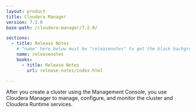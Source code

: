 ```yaml
---
layout: product
title: Cloudera Manager
version: 7.2.0
base-path: /cloudera-manager/7.2.0/

sections:
  - title: Release Notes
    # "name" here below must be "releasenotes" to get the black background
    name: releasenotes
    books:
      - title: Release Notes
        url: release-notes/index.html

---
```


After you create a cluster using the Management Console, you use
Cloudera Manager to manage, configure, and monitor the cluster and
Cloudera Runtime services.
